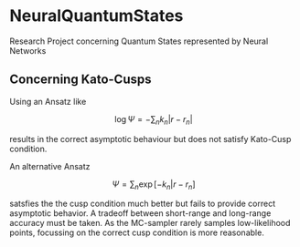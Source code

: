 # NeuralQuantumStates
Research Project concerning Quantum States represented by Neural Networks

## Concerning Kato-Cusps

Using an Ansatz like

$$
\log \Psi = -\sum_{n} k_n |r - r_n|
$$

results in the correct asymptotic behaviour but does not satisfy Kato-Cusp condition.

An alternative Ansatz

$$
\Psi = \sum_{n} \exp[-k_n |r - r_n]
$$

satsfies the the cusp condition much better but fails to provide correct asymptotic behavior. A tradeoff between short-range and long-range accuracy must be taken. As the MC-sampler rarely samples low-likelihood points, focussing on the correct cusp condition is more reasonable.